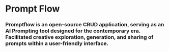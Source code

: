 # Prompt Flow

### Promptflow is an open-source CRUD application, serving as an AI Prompting tool designed for the contemporary era. Facilitated creative exploration, generation, and sharing of prompts within a user-friendly interface.


